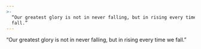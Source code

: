 ```yaml
---
>-
  “Our greatest glory is not in never falling, but in rising every time we
  fall.”
---
```


“Our greatest glory is not in never falling, but in rising every time we fall.”